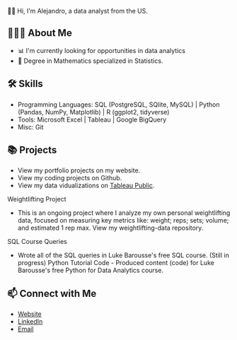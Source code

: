 👋🏼 Hi, I’m Alejandro, a data analyst from the US.

<h2 class="heading-element" dir="auto">🙋🏽‍♂️ About Me</h2>

- 📊 I'm currently looking for opportunities in data analytics
- 📐 Degree in Mathematics specialized in Statistics.


<h2 class="heading-element" dir="auto">🛠 Skills</h2>

- Programming Languages: SQL (PostgreSQL, SQlite, MySQL) | Python (Pandas, NumPy, Matplotlib) | R (ggplot2, tidyverse)
- Tools: Microsoft Excel | Tableau | Google BigQuery
- Misc: Git

<h2 class="heading-element" dir="auto">📚 Projects</h2>

- View my portfolio projects on my website.
- View my coding projects on Github.
- View my data vidualizations on <a href="https://public.tableau.com/app/profile/alejandro.de.la.cruz5286/vizzes" rel="nofollow">Tableau Public</a>.



Weightlifting Project
- This is an ongoing project where I analyze my own personal weightlifting data, focused on measuring key metrics like: weight; reps; sets; volume; and estimated 1 rep max. View my weightlifting-data repository.

SQL Course Queries
- Wrote all of the SQL queries in Luke Barousse's free SQL course. (Still in progress) Python Tutorial Code - Produced content (code) for Luke Barousse's free Python for Data Analytics course.
  
<h2 class="heading-element" dir="auto">📫 Connect with Me</h2>

<ul dir="auto">
<li><a href="https://www.kellyjadams.com/" rel="nofollow">Website</a></li>
<li><a href="https://www.linkedin.com/in/alejandrodelacruz0/" rel="nofollow">LinkedIn</a></li>
<li><a href="mailto:delacruzalejandro572@gmail.com">Email</a></li>
</ul>
